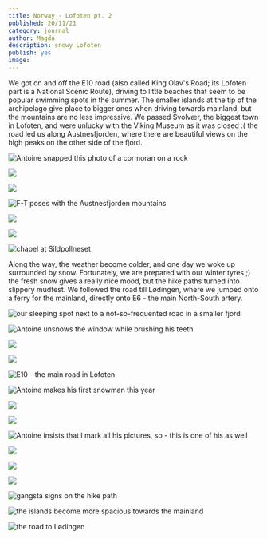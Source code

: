```yaml
---
title: Norway - Lofoten pt. 2
published: 20/11/21
category: journal
author: Magda
description: snowy Lofoten
publish: yes
image: 
---
```


We got on and off the E10 road (also called King Olav's Road; its Lofoten part is a National Scenic Route), driving to little beaches that seem to be popular swimming spots in the summer. The smaller islands at the tip of the archipelago give place to bigger ones when driving towards mainland, but the mountains are no less impressive. We passed Svolvær, the biggest town in Lofoten, and were unlucky with the Viking Museum as it was closed :( the road led us along Austnesfjorden, where there are beautiful views on the high peaks on the other side of the fjord. 

![Antoine snapped this photo of a cormoran on a rock](https://lh3.googleusercontent.com/0ctlhSOSV_Z8nttTKTBd1y5JETidxPvIYeJO_T6SmnJgbIo2n1SJQMHbkIQ57vZ2cKyh-NI4QSwCDQTiP097AkT7cDNtqeFKIJHCMks1jukgwA5amVhmAuG4kdHHEewtIm-pKHgJ7erMDOJfp9f2GAozJI-y07qF1qlkHp-cR_bETH29hqeEYIX4W2Lr1CRH4CWDjxZE0WCsPyfhZ0E9Tlt3D0RDPjKU3gzwqfQPaXBjiEKput-GQthMJyj0TylCMM9lfaF2Q7DH4RKWqujGflcx7UOCIhI3V-2HqTqCdRI6-8sUE8Z2ruMx2k81Q8NMHoERu-bu9qZyGWoJUUxscElESP5-tqmqH7qEJQmqlVM_eZqClyGjMZ2rx4JUnKOcS9_mLqANvcWlSVPhMTO0PCY5ZWJ-pdxAMli617Ngxqun1OcR74-UowfFkJMrb4_vHg3oBselq6z-sqjytEapN4OH8px826JyVumibFWlm9AxKhPHCse4BKoCU6RwBSXb3J_ojMQionIa6T3ew38x78KBcH-qmnZxCp7P5asphiLqf8hMTpelaASK_H5Xz9y5d7dFh35o5PHWnvyji-Go1tMZzU4GWc5_jNoroWwAVnCFBROkDk56rCoXU_MuKTE1yBw3XTRKsvnjdCZsFEIznNcLOd2ubcEM4gjJJ0Wy7-jONXN_kR4Xqa20LyC0P-OO_dP_RmGhJX6jvXKDCsnyMm8KyT2RVJGQI-EiVGqeyL5iGloDIf2BnkRJY_yjuGN8hTPztlJngbbsfERv=w1500-h1000-no)

![](https://lh3.googleusercontent.com/rOPzflWZRhk9jrw5JSW9twtPThvRYCphuAFgJ_V9TCQgaO8IffOfHy2JvY3Ml0n4Zk4EDap7dzpm4Qqkw4nlAI_HhZMv5TUq2q19zDlh1YVQakOAbhf1Qjdn2ecXZiC-DdgstbrkrH-dxhNi9NA4vY9_o1wCEeZjP6jwzpYfBKq2JWUAlyq6U3z7qcAM9xy0KKejgkfEGR-avQENxOuG85nK7jzz0VWhb88HSaP6K5a11kHRqZY3hj5W-9w77l9k6OfCpLYR5OHtCJSHlFYEuFjMzIyrxU-ybijJ592_EkJfAHB8S3plKzVP6hou0MwTChEHMK4WYro3S1mP-mR-4VfFGNoJTyP8lAzjy94AqbPoWsNx4v2O5-67qB1vD1YQCmgiuJqwvalugysXAk6uMFpTLhwtjGZuRgbMTqrLxJsOzg2-vw1wZzYQWm21aULsTAafYeHQdATCDLzOs-xLDajKx4wARI1f4tEwU5wCrOT860mWi9IS8iKRYf1pss_-KIzvuCoi12YR_UBF-r02xSBNsVysPd3JAPgJb5ebNDjeXrYSt2PcU3JJBgnDbApRFvwxSA9ywpnFKqiZTfKkjM6HOJsZrlpaB1G99Kmm8CgG1TREY0AFUwz32rr7qydjgK3ssFxoshv8xT-w8DF8x_HndJU4aJHV2VkGagDTiI4oMYkwHLs2zAN-_1YphKjsrUXNJvsagPH5C3j39Eb2aYDGmBdHgM5jtfnYRHENU4vZEddWO-WyLVL8tOvqKLCIvzrkoFU7Z4hE_TxA=w1500-h1000-no)

![](https://lh3.googleusercontent.com/ScAxU1Bqg65jhPJf1xDBlE4gEEgRWIofoH_sG3HvDnQzqsUcjXImO5qymF4jdR_vpvzgW_OXJzd4Gx9S2ZqKaFQcYZCO_9yHdeaR1Y1DOgnn31sssVTZrjSgKyaDuZFiTsF2aLq3pPFkqgyfY-A1khiWbgQELGj2hO3TBPcTPOZXv_EdL2g1Js4ZErULpxLgc10ve_2dPxa8HtwREy-r-QVwS77vExMVaqEofxuR_0GPKANnZcM9n3FC9IukWR6STA8tPYzg2AVj6m_6Tflj_i2tkIQrObl5HufazDfDIMivUHwuVhJsEgV5Rd1h7d0RIe-di-s0ikyh9hzAhxRVOfR-cH7QoFOoR5SGSFQS_Ir8xybr68Dpn2916NAyRrmRJFRPAN6GpaEe7v8vZsdOVzywrkoFWxkpT4XfG2ABPRfc5khDrWsleixPUfgOSsmJ9CziA3voVU4L1UClLnJO4swnKctamA-zOuX9Us5Ja9SAjWCSb6b1pYokSvTHoZyl9V0s3ZLzqZssR2VRFkpFjnSxmjPIjsGkYkNdAAg00-WQIwl-6vNw-8_YVeVDOGtns0NTIP5QXNl-SGnhWsI2ylMNy2jPeII1HlnH0Nx8XGA3d_3GiW3ZZlQSbYhWDJi-_FBYOa1bYI9lXr1KGJ57nOmqXRgG-zsD7V84BY4Cr62xXCNQAuvYh7hG-rjE2RaVizBxWJHtF60EyeZZC3Sw3XUiteH_P6ImlEEzv5X9IMQRAfQIeNgjsFM5JUJVAjJ2-_odfBXkHhWLI2PO=w1500-h1000-no)

![F-T poses with the Austnesfjorden mountains](https://lh3.googleusercontent.com/fm8V4LjivhNp0d2fjPMdgSx4WyO7wKLv-MAZJ3VDL80hbkOYBgXZCzeKcAdua7K7CaX1LYL1pZNlvkZo8uEOZWYUA8fct5iLc_GkjrzrrjPSId3QgfZ3OxzeIQgyoeNd8i7a5fF98Sy15FbBRL7DNSDr5UCWMLG_ThziWvZ_ih1XcGwYUeUeaq5JHInz_zWExVE6mNtCotgnweYJVi-RDMRDbee4uz4lgiNEazB57au7yiXTxvlhqORsV0aeLxugkN6_oKMLsy9I0-J4-uYTPsVDFNfRQ_1PHEjDIbfndTjcbIsjQlj-GrPg-lk95NTMVHBzNGfqfNDMykNJSsSzieEPUaFrZn7jr1PC58wfZ2sMEjB6A-bCWfncOlBIUayB7VTIz2mkdLra47xxTGM_05xBg41idEdmNLxEZf24PLeZMNYItcg4KjY4cKl7YujR1we3fwZ-xXl-2fAjItd1M8j0dVqsbYXfoG_JP9imwkuI6NSrA-BKP5duZ2mlD4EyvG95OmRGb14gCz8bWqIWSxpOB_KTwqAPkXuUD8XALwHCbgBuDiXAC5PI2eBnqASnC5rsS_Ycsoe5dLg5fi4tAkOjpswIALEeC3bT8mmRJdqREX1TgFjkl76HjRWGF9Hv4x-mE7nBSM0gqNbm4zzWh2KgN4FwqnP5zwXx7Xe5R9JsDljaijebnUd1RdSR1p-PZndYDMPfLFR8cn21Cr8WMfaSx4NJQQRhJ6-OnuO1yF-54N4GpOwsyQq70sB5Vcn6Irt9-DQMFW44H48P=w1500-h1000-no)

![](https://lh3.googleusercontent.com/4BHv7o0ts1-jXT40R_XSft2cnuvzkaGPuprJwAmVpWN8mh8Ez0gE0GlLHZTALu64bm_TzrtmU9alrKXGMyoyvsSwkW_PbZj6xy4FZaZxZxC19_6LsMAI8YDVy7lqWZZNZL70VrOfdEmKRhY4rsmASLJeZ-3ntJW06o0eBk20g-Js8JdQN_Gf2YjLae1TV6FYpYfFWp0RWZ8PkjPRq7x5wADM0qAHB3y-WTPe0arkQf-EQiLUTPChS55rLmy2-wGGfPqj2LViPtadWHW-32q_-ddtDw8UzVD9Vpvm3V4gKM7VtQ4_alg-UljChSECXCdMU2YT69ulQNtVuCN7M9AvdMqbvgfr5Ax2pL_g2RGgX9FnKKhpSF3doSMtb_tnSLpMUzb6L6HhWahupILzNHWoOkffb163loMImAHjxksin5JN1blW-w1iN8YPlRlFWX7fssExgODYWMWHASf25eEAkSXd8-YQ9j3pNQAaP3PPrVO2iUNv7yhwXJ3tAS6TUUlPOxgLXXs8j77Od2tezXuJ6bH-ompbhLwUOfMDbLxIL5-ahSWMEoxc4iG748gfULLKfST65e25YttHG3Dlu7s0loivQV-aWMq6CsnyEAV4eZzFAmq6Sg9YsqLC7AE2tGV09Rb2ej5eJUg8DmAvoyBz7hzBr-r5G6mZ1yQ0Fk_GvPGL9p7Ydey5-f3y_SyIed4XjApzv-vuxBSNotCxNQlIAdo0nROYqYhXj15Phrk2iSSiL_Zots4GybOgyVDdQ1M10W44iDWH50ywcKNk=w1500-h1000-no)

![](https://lh3.googleusercontent.com/tVZbN5LLR6GzRl9VWmJY2p0nDH5Da4SH-eJaIFRClLN9_nmJruqFIVzEW0cU-lCF3yNti7xelHekkU4bKMg7ffV1TwjYgs9h4oEgV5sjCjg2lbdDfWRI5D7M6fm1aW07piMKUvlEZcTLux__jmw1rnxoPEpkcZxyjLfB7KSJvmszOAPBks0T6yckG3JtP9GUNxOF2OJQ8zoO8dNTOBKN2OqzzLyjnT-8NfoZ7jP4dQg65oPBdmx7oWu7a8vXDdZMOO9X5eKpFetfw6wpQFsww2CAaiE20X7fV0JlpSrzBfZl57pH268ZEFGFOrDCMhdha-JUshXnfsQuOGYqOHpnSCt4TO9WycfpwuKbNhld0rB_c5nBbwLpLfTi6x-RoQCu_LydBOmqzBVvJ6l2f1tJpDf1YcN3gQTyD5SY5N65byWsfQy6-jpNSojXkzWu7QYxJvk7DZ9tZlyUdSWMn6zeDhtaN4N7zbbM3tP5ezI4fQCCZNK1pkC0TTHmBQyMEsDfPvYS03_FSh8rdy3XRuwi9MOEGiqgVD8zvbPJe61o1LoimcjxyQVUe451CDI3XOcWLcaj2jLyeECHp6I2QZeHIvylP6MhyMAtFeQ7tGhGIq0y2X2YGDGrfn7G_BMgHxCEF6chCfVXhSolaYZ_vmKupqEY0SZxybFOzeKj6Vu533VMXKgD7sQTWhEaz7ZWsgFSuYnLgVqr5JDt55a1IT6juCZ8_hEKzdcPBN4nh5xItSYFTjaMogv1FQ6wMCAOcAUc2yBlx45qmtz21Ktp=w1500-h1000-no)

![chapel at Sildpollneset](https://lh3.googleusercontent.com/DSlhn9ZODqakpQeFmw8x9e6ZNciAWFPvpQV0eN7OUwynvvyKFoXCofD50IbC1VnDjGL4tb1TU6UYeH1Mzwf7zXiQBNXE5QgXfY0tQjshyZYH3L_GSn06s1CTf5sgBKj4TQSjWj1-qFP9ej-YRYN1ddj_LOt6ZyZkEgWD4RRemgHBLcr9FPIsrwMlMYHHOsZW9XEnDG1mRc12VJ_J7cjV263bS5mHlBema6xy-kEEDOEbXQSAXR3rL2fsftSz7R7QWW4hbumTj1UyBUPcCf5Wpu55LzXBe29n-S9IX_iUYdHM6TicCwYLfz_a4mqlJDwuZkKzd9ZlKR6RLtNyt33pIWQkdK4LrHuYHfuapUa6-3BfUkTRuUJ8CceWC5TwJ3H-8PQAPdzdCj_GS2WXgL1Sl7VioeqPHBHdk1cGUFkOODAaLWzn38NwhFD72-bWjBj4BTT9AQoi6lGQsWmR5_xpSvpommEhR1yDJBBNF707y7nphlC8r7n66Pv45IaeCXbv030jbh6YbSSLk3BCCKYgQBeg69fjbPgrjFz6exVzZ3PuIn5D30ZXlpBYm2IKhsUQVG_c6LJuYsOoyErc3B2pX3-PmLcG8XltL65yxsUdO6a1uPUuUtUaZ1Hb5-TPO0gG8fuXwjXfYZkupTxQ9PcihOdd_7r60nslzjHr3-4MS7CzxiPv7vnPuETkf2QjFx3r5NC2ea-87ZmGnF9m4aDaCqBkroS1SEmSTlPcrccoC4nCO0SSZ3R5fDHcBEXhbgVpjdJqbSFv_7jkIZNy=w6000-h4000-no)

Along the way, the weather become colder, and one day we woke up surrounded by snow. Fortunately, we are prepared with our winter tyres ;) the fresh snow gives a really nice mood, but the hike paths turned into slippery mudfest. We followed the road till Lødingen, where we jumped onto a ferry for the mainland, directly onto E6 - the main North-South artery.

![our sleeping spot next to a not-so-frequented road in a smaller fjord](https://lh3.googleusercontent.com/hapyMExiQUNo_e3azlmXxXgZqiQNCAwZQ62ILUbefNlR3kcukiENFMhTunsQIrJOe4Fuzmx1Bl0n4wrN6GQCjy2GMaX4BmGW9abFNurKLPuXyCw7BlJf-BLiHuP5dMxnA30WGwyIrX-EUye3Hn7Z7R4dqaCO1I82WNZCccjHf57jVsiftHzsKJJK-GKMxXKjtGf0F8Y0INbB3wW7dWbIgze5faVmnJe-OducaTG-196owHFRSF0Suxdoim85gYRdCa_CWwpxFpzsLx-3zyazNIyVZL792WhSqoJI60gyjBR13RUxkNlQUhxDwxwYiyuz2a60BRWNScRztSDGBnOXzQQhIL2eYRdzbURnkS5z1B3hnQywJQpXIOwQDfh7hbYbLugHXZ0kSYwnlCpqGsB99TvEEIcVEi-ySkcVsMiNAApG5BtOWO5l2227yxTocwpKFxYZsUsNJ_ywZxbqIJe_sM6Y_axa0aejj3vLKoD7m_oyAkdPUDZG1Cd9kbfRIi9McsNx6YvWLkWukfU-c34e78GjSVMfoci4KNPuxbjWMC-m659pxAIuRcQp5pofnnxxqBQfpd4YCyQvtIvffAuHVe3l8hKfjFXxmMDnUiL95jmhJ3RGgL4fsA-T-xf3fyDS6PBiR5lvWiRjY0CluXCw_Yhex8pZC3eIMyON3kvfkblb3bnc0pl6RqPNUsdeXrpTXdcl0FscNcF2JwwluM0ZMVdq93JDedzSwzsh8ng3FV7M1l3iM16BgBHQNqk93y1Iml_MZY7WW80PL0M5=w1500-h1000-no)

![Antoine unsnows the window while brushing his teeth](https://lh3.googleusercontent.com/jzeQubCaEzuY0ErqH4qXGF-sL4xCS7aLd2lIA1fSQK8OtMBzEjJJLY2dQcpDSRwFdv7suqn7pGkZGirK-EXfagjfnglRmionLjqPE8Pn2K99_B3vhjd57I9q4YrpgOE5hw5ayDWWrWqrgR4B4H3Jf7eM2hLpAs1oHZrbsxrA5tXK4o6fb5xa_ZsS_j3OtooUYoVv34e-ZBhEt2j4kFRYmu9oqZpDgUncZIaKXOeDT5wNqQjiR8xbfiniJcZ_Rs0AhW6A6X7a_XF456U3t5Q85mCTBC1x1JsPCx6VtXSubjSiuOGzLVvsChdytNCkihAw4Axi29mMs6T4JfFONfRtjUBDDXbp09J5R-xiySmOh4VRtoEL7pok3q-s93uJ2bKUr6ZCKLh8ZNd2_g3RiSVFil38uG7uZmEqbRlhKl_xWA9l8AU23p8FcZ9SmPxjAklNcin_GbpPgfsnT0trTTWOMPA7h0yVfF2lzm6gfur3F5UbDLJaKqIMsGq9IlKS9iAYsUjRL-RA1V7PsZN07CJ6V3bpp9_n2Hp-vMAvhaYYrPydNfx2w7wKqGmh-uQ_lckVt_KCaNQAkhF_l_BXtsKvToFrihIHZM82GXgbLD2Os_NyHaUNT_NtObxdqSZesk4ovoiFMaxSyCrCIjZKPwZc-BlJEK6xHYiNnZ53ocGHTkn__BdDdPyMIOVPPzk9BMbkk2Ue70NgXi_o2MYsB6CAb-W7vREqrMvV4ECMGH0Shkws06b9q03gYYoxBPXvkL4MpywCJl7KEXE0LsAT=w1500-h1000-no)

![](https://lh3.googleusercontent.com/tMDImHlT6vfsH0Rz1w0LaImiUyLCTFuaAwbhoBnJW1-aCXIV-cKdK3auoi1-g7F9ajMLQJzg1wC0ZjqNG8LufAorkolfT4EffRvEf2pmJY1QQW4ge51SKvSfAgH4I5BqywsKGS_fx_Lx2cbv3ZlUzuNAiOpVmRND3NJ18OIQnr8lNYrU-h7yBrtOeJ_sF9H3DLaa4vohBa46F3i49TL5lB-5ztKiXoNt2sruno47LFi8SviQ0vDh6bHmo8V5D6TJ9pUrGi7EMc0_308TcENf7IqOzv_S2_xl64OcTpSKocmnGAYUF1iU2t91r1yhseSFgrM9NhW8RIomZfRh3zRNvehujk3NjRue_K16u6iiXAS9SaqLjDqqr75rYS20x6-h9XhDS0-0-ln8B2MNrix4WSezADiEh7U54xNPx05fh3AaxOZXHRR9YG0rTUEEmKB3tFcsuxTML_Cr_LAtPyFzTRp2MoEvlYtcvThF5AtJoCaxP7bxXl04NJPXXaC4Qb5NF7Qi8701CusK-d8-WbpspH766edbR2VfsNgnAhTlCeUxaeQTAmwX9OI1DIKd621SEATpuOu7QGaSO3l5S5tsYBx0AQGzL5pGq1ppiu5WZreZn3lcnlKMGeFA4q6raYxdZVcgtX2Zi-O0MJTbsWcjb_CVMHszocJTE_y-xf_wlDJ1JioyZYockeLsdlQj63c7zjByXw2y27O1P12oBVgcDKADC9OwBZj-KszJKdMeGIN3seVDHGqb32RJ88qjYn3Qc-PqhtcD13ztdpx9=w1500-h1000-no)

![](https://lh3.googleusercontent.com/zQ2efOktX9DLtZHHEay3hW7dXkUwKNhjMl-5paBTrB5WxRcel5RY8NsNdzsEpKsTwntZH66V-5jDFkahlqvFM_C9xocIoHROe5j4VzvveviWI-VsCYGZSj8KFjFgaUapqvRFYCup_bP5NawhCRLp_sKwyFKqob2JN4dC1_zQ93JeXtgb5T0hXFO3bVHC2Tvnm_sHdRIqEIY6mTdmmtqqSvzlHzbuaQ_fgjSS4stbMmQHReb1FS9aYhd3aW-xWA2ijS4kD1I6Ava8V8p7Js38u82BfhcKrclmCqARf6QuBd3aJ2Mw1g5qNn3t1__Y933JCZvUqHc3zhgRP6lXzDIAXLGoI5zb4tuIFXAydlsXKgSqB1_XDYI5Tra2DvnIkXA3UHniCdNL1OYJMml62yWdB23aZbEUsUN2VX5MN6YY-eEiOX14wEoYOyFsOzLoLHbHxJu7g37PqaPTq4mk4Sc5rX3wrBTj17W86vSBwsiCfpEfsHSXzKpytipE-BvfJ9b6X_jhuS7NRzsPqcF0maoXB_NHh7ushcmJ8tOY3rwfniP6fyLcJrYWJkx4uHI_Q1L-BramYFzFEa-JVUWw0KvyjKktboN_njr2noaeop9tx5LRK6mU0xEeC8y5h0JH0DxE4ORyGTLzwPRJNnjF7y_vGf0ufxnmgh_E0poPcN83N4MV-hGdKzSGzeMYYSGj-szAJPa631lUv4xad9GrnbRrLTbIqVpSzPQmGiPETiDHtlneL1e10yiGaBQNzhUXsaXhZoJ0_nAUDNNdBd61=w1500-h1000-no)

![E10 - the main road in Lofoten](https://lh3.googleusercontent.com/0d__uq_bul0-Ef1lH1s3GZbCnXpK9aarphsYE8wmJ2tIKooi0bAIt7XmC364KFsywRz0_EyysL2CurzfUQiwPInSH6pCu8OPqhYoBKPqEhppEGZNEMJijZ8lcFLQNWF1ug-s9e1BrwNj3MnU_01En6QtOY_7uL3UKsQVlUGtro5j42WmzrsMC2n3XjjBe39Yv8n3rh4f2U99hvQfKjoQ0jQBwjYxFiZaC-hMTSo8FAYq282DdMYztXOp_I84N9DIyZJLa1RTN-PhZWRuWIfFmRLkGuqYGrL6OcLJzzB2mSa5KzxZ276BXneh_qjWJ0IcBmV8O6eFRJzWc1IulB82RQszrf8Zw2XYuXytEdeeSwJfSoDDLsrwwQQ5ckgcqjftC3YAj7LEIH8VlDGhfAsTdtJCBx1Co8zibSMoCQRx-OzhVqfWqP59K9glKgHZmTKltq6XWB_zDi9kzU7FNzOWEcHcx7TAraaqqmze2atkEFUj_H2nzdR7cWPJJZDHUP3zMmV2-s3Dw494aygUssliVGMfm1_5AcgvIcCeHmsyuhFEfyi1OXbMEDAXUZ0qUzSVMmi_gl5Ri7Oa-e1PPTln3xiVr0YBq9pMek3f2UEIuZnEUn3VXyFX4QtsXe4ShLOaNgpk9DtTa_Jm7dzy6d0jDDF_VXbB0aJBPygFoPxLXtBH3VMv73WE3qKdeNZgVSG-rvg886STFHc3TLZBCRnBuSWhMvo3sijKQcUK8eEgNs3T-YWtOwAYD7_AcVl9a6XbimWdfvB9T_K9fjGJ=w1500-h1000-no)

![Antoine makes his first snowman this year](https://lh3.googleusercontent.com/fKZyhAD54926ba8JnNsLYfkKSOfm5sw-Te22GQcyBBpJRHm1JYBGGt6cXVDaMW9GTcEIftslNAGUlufbaD5PYS6OliKZQ9iCDEdZkfY7Mp7PqeVxNm0wU8DM0GlsnQC0iJOagEYKTZlq_7DLCORnfrNKhr6xXldTdISz6DqeDu0rYw36D74zA6Ol8MXkxBBXVNNWeYs-VY9Fpj0ZUW9Y6szB88jVcBl_kWgtvfYoMOFLY-ajShTj5OLOpLw9uhnmdzkgkiabKZ-M9d8YmGoRTmvw5ej9GbkjA0bfsTdAXn88Ysj6KY6pVYkh8gtdZbQ0t0cwSnj7jnoYNc2J5m8_MwWjEN9-K_A8Oe5xUSwzDO2ltcyA7iKdYOD3Qc8TZSwUYTtpRv1vp_v87jSuJwcWiCzUGADeDPPAS5hxLp3sgZLT8NuFqDP0aNqBy-UL4lzfN39XsjVIoXhTQKQQi77iuFIQXGHFtIvbJ5ZhISfZ-ZYXMKc-VbK0e-q_Yaem_EGYxJmVWkIEId13uaPbxcdoBCr-gwhrmflZ94Z_3ldatAUJxhNhlM1H0Pqp9PVf7pXYr5hOc1d72nKrD3Iuyl3eaKSNHJwMEsWEWqePFHYjQ5DgPMg2X2VkhB919DPZvZj-tYsIQTQpBNshPO2v8N7o_Na9UQ5hBpJtQapAgPpyiBStyMnfMxrKWQKTiRCQCJsIyvJ5MDV3Z3xU8EOAsp2JyUIpTZgNHEDNrolhb4BRbP06BbeIgZFcVeZhdAxaKseQfyCzgUDZTfOh8-Nf=w1500-h1000-no)

![](https://lh3.googleusercontent.com/iON5r6enyLqwwHNKmP1TO0t4wF3gxsd45GM08uIUWwdeLlbXxD6LD1jLFJ5L76hiLR-G8DiHNqg8Xnzomm_p5JNAbcqQNOmd3EcM9ayUxJt3BkyWUxko9jBjeYUzjt0ed8MwPZWU46vqtFYyJXOA5TZ9ghfwmOdMJgmYQ91IqhixWq7cN1LFp4r4MorzwENVctccvnvb6GSrfuwMyHk8uqYG_mfdj0r7kzZVrCcuH0NqQzXaapgwLMXiR6j73atW5yQ4aocmaliIxJCz6OupF57WEHZHZMyh09j30p7Hd0-w-SCgOQQxzT5tezF2lTuurA-32As0HwqxaEiRuDlwhOroasAbPDIlXaeDQduIYtwsFvv4K-3Duhcr8bS-9ne9M0svVL4q3Z5LgEeHTvoz8aWlcdd9GuoOovp8TFcTnM6cLFX6Bd1TLaYY1uoonpSP9R2oPJLFyyBCUc20f7sbjgyIx3trdmvmSkH9RFh5liKGqMBf4GF8oIdVeOGNjlqnKxceDMxlgf0y-BpBFnC0SKfeP2Gf00vLksBnEaqCJMZzhDrZtHY0w6lQ-VRqp-5Iu5QntVNvJE3vvMcq1nYOytiXxrfiHU-_I49y5AHDqz10lRPmm8qd_4S3442wORGPZdHiwcAsf8-Ltp_BiGniLkNv1dMwNu3YeefzAmmz8FEyuyOSV6YGC1XuiYviFip1SZ25LM2d7iMgbQdUvqQmbMrrKFr68YqYSf9B4W8avsZEeRB5U6IRVMFBnNIq9NeNJujNUHpaC6c1XVqr=w1500-h1000-no)

![](https://lh3.googleusercontent.com/ow8Wc_DVPuk8n8SvyOV8h40wStQa8nJNFa53nSZq_QOPHwpowJPG1-s_E9602r37ImpdTXcF3l6hgELXtwgtA3vOuBETSGN1eQ5B-GEJ4wU-SrHEygnpOxW42zejwWC9Yx2FreVNxF3sZYR8K_u3IZ50uUZM1q9wHD9rdolwhSnGzWYXGA0olboHDin7Yf-YhdeDib4AyACj20alNg0ytS1n2G3d2qgktB7NxnDKTZAG-yJDFkIwhvkmXsPDIp9LU8R768ZuyoleKfGJW70yIxqrlkwpodh4-Vc8mZx6WIjKzniaZnrsZMZhVW2VbGeaOkpmQnYA5CapoUND3JTQ5L4j_Btgbf6MNW5Ff52YU4fH8gTXFkQTALwTdT_nN8hlyZIzYr1VhbNHohWDdwZuEtTbTIzg1lWufi8_Ee0hmGYx1ACx-QjQifEukTfx5gbO-AHlDdTcN1oev2kI-vXq3SuOhuCET8SE6n9zCXQgNOUh8qXuGZnnhDNZI1TAHGLBX-S-c_9ga916qmMn86FlYYvxGTsdba68MK0uA15LdRvbfJjvaEB5BRZMtPIwVVfNF0rH02iFCqnLdVCa1zfJ9bXvb3tNT1ncjPg6oQ3nXoCBlTm2o1K844epOtmb3fv8RDOuDtrbj3qa6H6CnvZd3pecN7O8y_O7GDSTB4sjjrkmFluYvOIJjCv-Vcxvug7FIZ4XhEIqR_WSLiE_egb96gshZM_r33SA-epB4CvqEjnXK5pm2UY6Xq--8bXCYlXePmHH8Y7pfSc0krYF=w6000-h4000-no)

![Antoine insists that I mark all his pictures, so - this is one of his as well](https://lh3.googleusercontent.com/EQUbjRQMWVVayB5jBNf6GN9EypvnjmaEKT86JUbm13r2ML1Op8z0u4y8bn8sxO3dIIof26-RGgzIpwUMKfSVygpH5tQ5Ik_PMAJOvhDx2qRrCk_fWicFVTD5LXQTrM2N7pbHw3vvu3Dz7ZoFl1bwS5drePaT4u5H9rVnfee69NECDtx5ez13yO-snL7e7xv02UH5WE944GgiXWaiWVm57c7cy3IfqY8BuyRp6ubQJ0LFDSXJdbTVJihCKZidQkA3kek1VaYqzt96qgSTj_JxVi6bahZARbhq9T1fWWcP1LD3a45BaoEQZUOkLvF3E5_aB4It3MMrzvNWiO3v7tvA4AXfkwuFH7vyMYhSMjKkMcV-vHzyOv6kQY7Nix00wdeO7PbG7Xg2_oz-ApzxfV--rMrUznPBbNL2knOwKRbj-lowXbXrC2uZaOGNzsfFmJCEb1tBbPvm0e1JRLIujpAXS47H7Qcp21qfc61JrxHUYkLyl5Et858gnWrXQhcy_tdfokwdcwfszarOZtnCXujSGpEvtEtZJe3le_O22LXUNdFGLHFwKTRPRi26pASJ9e1_aExxPovYzXT1pqrC_qtWEns12z92mbjRLPbkANnychjQ_6L9APVuc4nUBUFySwMlvMYIdAyovpfAWcKzHbxV_XhNYW2s4ba32ikzQ3Lur7_F4VgZhBRVzLJ4UxThnNslRpbzg9ieLSALEFr98HgQeWzNhtagk99F-XA6zLO__EQGfSgMq33z0XjGZIenVLzd64YXm6S9AbiydJ6U=w1500-h1000-no)

![](https://lh3.googleusercontent.com/Fo2wqc7k4gc1WAVVfGqFfCiGFFgITL8ZceCY9MKuOp3HMCZCBGHunpzkWbPu4rUExRO7IWN2XPh-nZxmRVzLoq4HjkISUTKjtbveNsrcSL20aM1XoTYnnbkcphnxR34u-UhQ-KE95y2Z55EZhcpH0Kpq94DZzbjd2Owv3rHNoNa8AVf2RtnYVaguj1vGNOKai184yBFiToWJ6N9pEb34s4hQoFJndMBDMZQEkJC8Vf6K7u8Eh37tCUAUfdEV5hTX_yVbAExKE_-GwO2hx7r1qe8A1PRU8iCwRtK0uI9WDJW8ncJ4BdEZz7IdnfxrFCEbblyZONTWnQNGMVXn2GxCW7MRXMxaOaILZgiNwElcmFRK3Cng9zlIbIAEFux-znYcHkSPFmrJ6W3BnEGndM-5Nq6_oiULyF08WPUfgEJC8HtIdjdRKoGvVplcGNApnPMLRqFQV6cx6_H7dldRt3-iyP3BaVKQOUVmN6x9JScgFbPrT5wV_0as9cJasdcu2RQIrFjOPJnsRw-8ajxG644cl7bdS8k-OJwshSwVSPQ2V9XaaIJ_orx6fZukNtbPmMRJsqlEvHCMIAYioBgG7qTeXSGAMnAKsNC5KKwD6zPT72HXY0-U9-7fVHz-EVbVVMW8FFpy1dlmgC463638_ERSIa3V5CmOlsht1uXfv_z1OBynJA_VyKid3uG4FEYxzGB7xEi1EKznt9xO47t1Df2umtOVmei8SmpWur9_p4570rxFv4vUWikO60-ivAgTkW88eybxPuK8QAYLaA5t=w1500-h1000-no)

![](https://lh3.googleusercontent.com/UyRWJrx_N405FW2Je2yABSkn5jVpfesMM6hN06SyR1Tnj7Bnd3mQFzRFu4DDnPCnp0yoPY_RGBhDn9zfFLdu1z8xxwDel97TccGRBTkSdR6xCoNsS6nI9sk9xwQWcGO76Ra5fMNWkwgOErQN9XPDl8STax2Ce49ArZTJZWrQ4Rv3WrZF7AyaCiwBsErlWJj58uCJKPJ1k8iK08pJQHiW6_ujHqt_sCUKK7tXrJUuYCTfkkSqBBj4Nd8lsgX705P7s0ysTjUU7jKrcWzfNhFn8nrbBs5m1EP3OVzyd975NUDdN2nlVPs0B6CgLzqWkh4zcD3hYZzW6RCzoKf7GV8MWUyBW5S-FiXUQxwXU4whrkTwYWroiWeVJsaNswmP8xOTeKKYPFyb7BlSf1QdENMSngm8ydCLm4CyQRYsbLTVmLSn2GUgGFmOGl2XSn5wBGBw2p50dT6CzNiPh14_uCqaHn13T0j_6SDZqlMGu3xU52W-VGWlQJCkRbsdrg3u51mZy5k92znEIcGnlIGp8r9kY6_GDU0QqutfeY6r3U9jgSBxDzQfCrPmCWLKLKgaDvfzfHIgOaN2ygsuoqnTSZQdwvmEbIjBhy66pVRqh_bk0wvVumhzELDgvRDtlfXJzwm3BK0b3HWCGupb_3phoSGFX11xBS8fomxzLpPRGGB6_CH9eUGH8wWNpSit80NPqqsDz47oGk3ohclWpvqm0swDS4haMBIfmriNkfWVRjVGsYKL0DbLgFDryRiME5tLSNWXIf4jGowu_h-_oOr1=w1500-h1000-no)

![](https://lh3.googleusercontent.com/MhsjaqbNiy_X7Stp5bi7zaX64k7hPpldIVyIMmki9GoAqERM8qOSsQfEUv7UdcSpCI2NdaGrqCnI6jm2uUKe9v8hRqSTZAeZyVzRGqX4TCz0WJ0Kuf2yJM95hOLnxHCUOHMyR-YFTGP294_KdRg4k2OiH9wXqO20TqOtM8EHlNWLUoZSzF5gDHT9yVT3-Zm4T3l5-yWMfz0mP1g-lPYupb_DUCMhTXxM0swuZ5hreHhxQ4SmIkiv6gWv-71NmLo8-tyqyvOJ91NSlzNrPy1QhMViKMRlK8MjdsDhk7PdU-LlkUZQIZmcqSfQLRyM5ih-eyIEmhu-Ff5CAM_lhnvd_Lsm_b_XKKJ9tUZPt8TaoPMubbGwmM-9S0GQ9O4V8IZEhcGlI5rGxTcMHCtXnGDAvH9R4JeBXFKlIEujAvySG9TsOBLCXJFqSoDe-6QrGxBHLHirmgNXZj0X8KHsEWN1K5ezzA0MQ2M1E2nhFfNUNBppttuTnGUitGhfb-ph-nJC_JtIIxjFCWlzCWjzpjiHBZV7y4IuOmxFoM6Z4X55KmBVSUASCr5aCvjC_dSBbych0SthLQwHyvOSyc0Pgtzusmx0GQbaTpXjAsszaBAp4vBKJzCtPj3-ivObJu5Y8fVuNCGIVNBEm5s8hVGIRb4i0cbjlSynlZaat92LlS9V-CePG2eDHhR3Yi6ZET46ucs8IGYD28vy04WbHNAS6QTIdITLj1N2p4P1GJpBI31XGEmqRHYUrTogNUK-e7_4Pw-Ddg4oRdZyTXWCBqmN=w1500-h1000-no)

![gangsta signs on the hike path](https://lh3.googleusercontent.com/xNNFnMIY8p8l_V8soz1CYd1MYjLunoqBDjHO5LOoSEZ8U4aQ6xEduCbVFE1iqBCZ4XItDEz_TR4zHkmnt3E5QfBoUnkRBIoOJ3DO8ixoW9Ek6LlA2t_fj0T0kK87OHaaxaKEybXnwUVAm_U9nvHbh8_5SbaHE4Zct_2SnDpX3BgRZbyd7wcNLsoHh_FtJzhAh7gEBXh2sFKvyK8Ay3NI6WKPJKOs2ITsQwkxOZnZqEW3MzDnP0q4bMaeRQIIe6zhmYGydrvcujVyX1_sz_cq-B-n_ekIw7TOg7QoeA_eFOAJofas3KFcN4U25eAwID0AgSoMs8W3IR7vj-R-VOzaTG0hJ_8s3wWq-f4jpcHz2yu_3NYcq7HhVY_dGz0fTwJ83izQZ8S10xC7JXrGxa_q3q6-Sjl2ACZkz0G6CINNmEI42Jw1KtZLhykLOUhYYLXsNDGyj9qh_kcisM5bx_KDiJUcBzZ2OlP2FCHXHemR1akq8uEWUOA4sTrrLSn45hNzLjNGW9FsKXcoyYx1goL7FYUsuXuFqST5mnp2MhXrGxR-mdeFgdvqrukNCuxtPa_2omLINzQFzOuih_DLhpNNdxz607V3SK7OYukuv9ktB2LDZ4zL903p3Lt5qKEhqaq4wurKWcg8h9TLP0zFJWPdA34bCY36u1ZMLytnPpz-fu_pL8IzPUig5RZXF-gfqF_wIhL8GKG3NfUpaPP4fx_ZkItpGM2teZS1UpcdH4p2ZaiXT-yS9XXq2uYR0G6lXfbzXrtliL1q1RzizKCZ=w1500-h1000-no)

![the islands become more spacious towards the mainland](https://lh3.googleusercontent.com/EHguTMv8RdcIy6DbxPLJlydVhEQAXhYs93v9wEcQkppN3D-QRanue5759EXzVeegfmgFRuLKiITxbSEN7R6228R7CEzY75qot90N4yIMzW5Dpu9-wEeeAHgwacLE3K4WWHPxIZ_CoLu3iJEv8aGJLiprStdcaEOKsLP1viL0hwZlcE0CyCZn3dnKmOYvjVWZaNwq3Wb19RaGMEgLtk3O85d8RJfdroJ2hFqS5wHa03gSs-3XKaiUUhi65ADiEuRFzYi--lxkDA94_2RQD7QO4HKnYo4l9uSoel5PLUi7yLLBRUuoUXzq-ytVAueIS9M4R5pzbnaZNyCruwWtqhkP6qHIKXtyhnwLV51TzEKy1iT3GNoQUmgr0B6vRqTellxFs04voMyX-GwU0KmSKeXtPV2Q3aT6sh6u1wEF_WVIPCnYmojGRSldx4seKQa20uUA9TtU1E00piy2n5mzd1w8riFly1Wb8di94RgoT-iTViSs5ug4U-ssSlasx1-flWN6ciO0PWZ_rQQhUYs1PMna5Fa8l1Nnxg_MuEvru2fG_7y-MPfmwdkKT6FGhbDi-5lfS_-lsAWtksbUs0MfNIkIB-HjD26OTl6OE9gpdeRsz84LrBAnlgA1hbBbBNRA5zToS0qjF9G0x8kZmz2nV4s1ggE64lisJQ3CpP4xRk9b9oaW6PD1PAHEs56DPYl9JShVy5v63Ph2BazPowpHuFMhSAItJPcZfO1ITGvw-k45Al5S7PlGXNQDlaiiZto1hmD7nMManzP0fUR1IMvS=w1500-h1000-no)

![the road to Lødingen](https://lh3.googleusercontent.com/Em9SuKNNo2toXKTMJulZYpE5JtoDTVq4HPQexuyVHDXnvjj79OcZu7aI6y9PNEOKSWmHiyULChKdPSww6r0wM81vpt3UAWPTojq8gYHQ9_kRs8jxJoVSmQQ6pLEjiHn2KFtk8iaB7wQ_N69abXdlDVZGyzqW_jVxhMVEaFVj5eV4IXRReDYXLWBkIaUo6cIBOGgtVdUD8S8CMtHzYIe-s_KwZP05G_6FHw9D-nmXHJ_7I5Uln6dIz7Po-n3lETGfTINsnvpu37IDxJN_bm4dGGvc1qCoalXxl7djYT2GuGOXY4h9LBjw55acN5ysOgd_eE0PgCN-edKM9ez7oO6sx46Cne8ehIgyVE_fiNYXuDoNd9ayPz3bFdaK2MBP51sQC0-LiMhJUhyWz4HBZXbbzlgI4qHPNHYg6V_woqP_yoqwXPkuWbKbITEArVkTY-DwDASjyEP56vGqC-KRrN8MDyYVdWQRhXwTVvqRdrwNslxisv3rxBYp961XSs-CFm1McWbR4JIOI0vOhQI5oHGRLWjbr-8wgz0j94Qg5Rb-R9FCtm40mWy-KUDs7mQkjGUvIwoOmzyKnCCZYRtvWRT0zYI9BZocQJOUzZD5jQ17pBJv1YakHcjb0xWp6HWVw2yPZMfdyCxMB5OPgStdf1MmUG-6zop2Ht7eJxL8A0iivUMc-MsDxcpz1ka1PYyr-d7OA1IZAw4rPGhqKkKxb-QKi6M19hE9HOUoC5V3NqnbxiAS5nqhY848uMy5ecaYYE7Foln3V_5wRbKaXse7=w1500-h1000-no)


